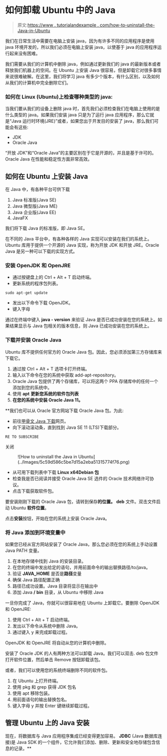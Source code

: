 # 如何卸载 Ubuntu 中的 Java

> 原文:[https://www . tutorialandexample . com/how-to-uninstall-the-Java-in-Ubuntu](https://www.tutorialandexample.com/how-to-uninstall-the-java-in-ubuntu)

我们在日常生活中需要在电脑上安装 java，因为有许多不同的应用程序是使用 java 环境开发的，所以我们必须在电脑上安装 java，以使基于 java 的应用程序运行起来没有困难。

我们需要从我们的计算机中删除 java，例如通过更新我们的 java 的最新版本或者释放我们机器上的空间。在 Ubuntu 上安装 Java 很容易，但是卸载它对很多事情来说很难破解。在这里，我们将学习 java 有多少个版本，有什么区别，以及如何从我们的计算机中完全删除它们。

### 如何在 Linux (Ubuntu)上检查哪种类型的 java:

当我们要从我们的设备上删除 java 时，首先我们必须检查我们在电脑上使用的是什么类型的 java。如果我们安装 java 只是为了运行 java 应用程序，那么它就是“Java 运行时环境(JRE)”或者，如果您出于开发目的安装了 java，那么我们可能会有这些:

*   JDK
*   Oracle Java

“开放 JDK”和“Oracle Java”的主要区别在于它是开源的，并且是基于许可的。Oracle Java 在性能和稳定性方面非常高效。

## 如何在 Ubuntu 上安装 Java

在 Java 中，有各种平台可供下载

1.  Java 标准版(Java SE)
2.  Java 微型版(Java ME)
3.  Java 企业版(Java EE)
4.  JavaFX

我们将下载 Java 的标准版，即 Java SE。

在不同的 Java 平台中，有各种各样的 Java 实现可以安装在我们的系统上。Ubuntu 库用于提供一个开源的 Java 实现，称为开放 JDK 和开放 JRE。Oracle Java 是另一种可以下载的实现方式。

### 安装 OpenJDK 和 OpenJRE

*   通过按键盘上的 Ctrl + Alt + T 启动终端。
*   更新系统的程序包列表。

```
sudo apt-get update
```

*   发出以下命令下载 OpenJDK。
*   键入字母

通过在终端中键入 **java - version** 来验证 Java 是否已成功安装在您的系统上。如果结果显示与 Java 包相关的版本信息，则 Java 已成功安装在您的系统上。

### 下载并安装 Oracle Java

Ubuntu 库不提供任何官方的 Oracle Java 包。因此，您必须添加第三方存储库来下载它。

1.  通过按 Ctrl + Alt + T 选项卡打开终端。
2.  输入以下命令在您的系统中获取 add-apt-repository。
3.  Oracle Java 包提供了两个存储库，可以将这两个 PPA 存储库中的任何一个添加到您的系统中。
4.  使用 **apt** **更新您系统的软件包列表**
5.  **在您的系统中安装 Oracle Java 11。**

 **我们也可以从 Oracle 官方网站下载 Oracle Java 包。为此:

*   前往[甲骨文 Java 下载](https://www.oracle.com/in/java/technologies/javase-downloads.html)网页。
*   向下滚动滚动条，直到找到 Java SE 11 (LTS)下载部分。

```
RE TO SUBSCRIBE
```

关闭

<figure class="wp-block-image">![How to uninstall the Java in Ubuntu](../Images/5c59d586c5be7d15a2eba51315774f76.png)</figure>

*   从可用下载列表中下载 **Linux x64Debian 包**
*   检查我是否已阅读并接受 Oracle Java SE 选件的 Oracle 技术网络许可协议。
*   点击下载获取软件包。

要安装刚刚下载的 Oracle Java 包，请转到保存**的位置。** **deb** 文件。双击文件启动 Ubuntu **软件位置**。

点击**安装**按钮，开始在您的系统上安装 Oracle Java。

### 将 Java 添加到环境变量中

如果您已经从官方网站安装了 Oracle Java，那么您必须在您的系统上手动设置 Java PATH 变量。

1.  在本地存储中找到 Java 的安装目录。
2.  在您的终端中发出给定的语句，并用前面命令的输出替换路径/to/java。
3.  验证 **JAVA_HOME** 是否是**路径**变量
4.  确保 Java 路径配置正确
5.  路径已成功设置。Java 目录将显示在输出中
6.  添加 Java **/** **bin** 目录，从 Ubuntu 中移除 Java

一旦你完成了 Java，你就可以很容易地在 Ubuntu 上卸载它。要删除 OpenJDK 和 OpenJRE:

1.  使用 Ctrl + Alt + T 启动终端。
2.  发出以下命令从系统中删除 Java。
3.  通过键入 y 来完成卸载过程。

OpenJDK 和 OpenJRE 将自动从您的计算机中删除。

安装了 Oracle JDK 的人有两种方法可以卸载 Java。我们可以双击. deb 包文件打开软件位置，然后单击 Remove 按钮卸载该包。

或者，我们可以使用您的系统终端删除不同的软件包。

1.  在 Ubuntu 上打开终端。
2.  使用 pkg 和 grep 获得 JDK 包名
3.  使用 apt 移除包装。
4.  用前面语句的输出替换包名。
5.  键入字母 y 并按 Enter 键继续卸载过程。

## 管理 Ubuntu 上的 Java 安装

现在，将数据库与 Java 应用程序集成已经变得更加容易。 **JDBC** (Java 数据库连接)是 Java SDK 的一个组件，它允许我们添加、删除、更新和安全地存储包含信息的记录。**